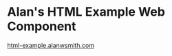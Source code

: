 # Alan's HTML Example Web Component 

[html-example.alanwsmith.com](https://html-example.ssg.alanwsmith.com/)
